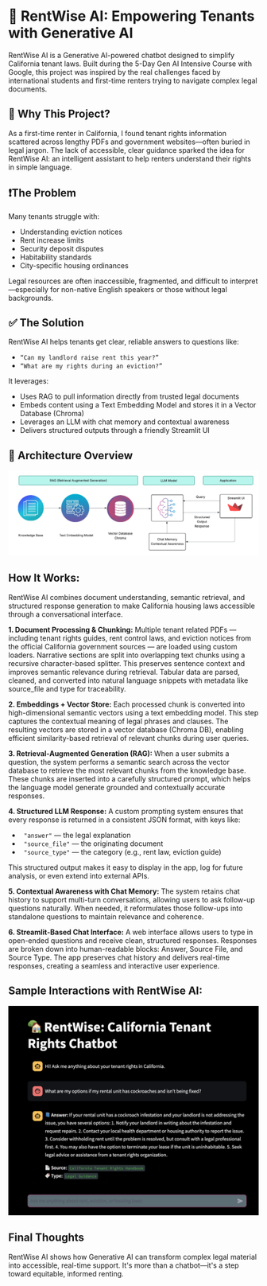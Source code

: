 # 🏡 RentWise AI: Empowering Tenants with Generative AI

RentWise AI is a Generative AI-powered chatbot designed to simplify California tenant laws. Built during the 5-Day Gen AI Intensive Course with Google, this project was inspired by the real challenges faced by international students and first-time renters trying to navigate complex legal documents.

## 📌 Why This Project?
As a first-time renter in California, I found tenant rights information scattered across lengthy PDFs and government websites—often buried in legal jargon. The lack of accessible, clear guidance sparked the idea for RentWise AI: an intelligent assistant to help renters understand their rights in simple language.

## ❗The Problem

Many tenants struggle with:
- Understanding eviction notices  
- Rent increase limits  
- Security deposit disputes  
- Habitability standards  
- City-specific housing ordinances

Legal resources are often inaccessible, fragmented, and difficult to interpret—especially for non-native English speakers or those without legal backgrounds.

## ✅ The Solution
RentWise AI helps tenants get clear, reliable answers to questions like:
- `“Can my landlord raise rent this year?”`
- `“What are my rights during an eviction?”`

It leverages:
- Uses RAG to pull information directly from trusted legal documents
- Embeds content using a Text Embedding Model and stores it in a Vector Database (Chroma)
- Leverages an LLM with chat memory and contextual awareness
- Delivers structured outputs through a friendly Streamlit UI

## 🧠 Architecture Overview

<p align="center">
  <img src="https://github.com/sindhu28ss/rentwise-ai-/blob/main/images/RentWise.png" width="1000">
</p>

## How It Works:

RentWise AI combines document understanding, semantic retrieval, and structured response generation to make California housing laws accessible through a conversational interface. 

**1. Document Processing & Chunking:**
Multiple tenant related PDFs — including tenant rights guides, rent control laws, and eviction notices from the official California government sources — are loaded using custom loaders. Narrative sections are split into overlapping text chunks using a recursive character-based splitter. This preserves sentence context and improves semantic relevance during retrieval. Tabular data are parsed, cleaned, and converted into natural language snippets with metadata like source_file and type for traceability.

**2. Embeddings + Vector Store:**
Each processed chunk is converted into high-dimensional semantic vectors using a text embedding model. This step captures the contextual meaning of legal phrases and clauses.
The resulting vectors are stored in a vector database (Chroma DB), enabling efficient similarity-based retrieval of relevant chunks during user queries.

**3. Retrieval-Augmented Generation (RAG):**
When a user submits a question, the system performs a semantic search across the vector database to retrieve the most relevant chunks from the knowledge base.
These chunks are inserted into a carefully structured prompt, which helps the language model generate grounded and contextually accurate responses.

**4. Structured LLM Response:**
A custom prompting system ensures that every response is returned in a consistent JSON format, with keys like:
- ` "answer"` — the legal explanation
- ` "source_file"` — the originating document
- ` "source_type"` — the category (e.g., rent law, eviction guide)

This structured output makes it easy to display in the app, log for future analysis, or even extend into external APIs.

**5. Contextual Awareness with Chat Memory:**
The system retains chat history to support multi-turn conversations, allowing users to ask follow-up questions naturally. When needed, it reformulates those follow-ups into standalone questions to maintain relevance and coherence.

**6. Streamlit-Based Chat Interface:**
A web interface allows users to type in open-ended questions and receive clean, structured responses. Responses are broken down into human-readable blocks: Answer, Source File, and Source Type. The app preserves chat history and delivers real-time responses, creating a seamless and interactive user experience.

## Sample Interactions with RentWise AI:

<p align="center">
  <img src="https://github.com/sindhu28ss/rentwise-ai-/blob/main/images/sample%20interaction.png" width="600">
</p>

## Final Thoughts
RentWise AI shows how Generative AI can transform complex legal material into accessible, real-time support. It's more than a chatbot—it's a step toward equitable, informed renting.


